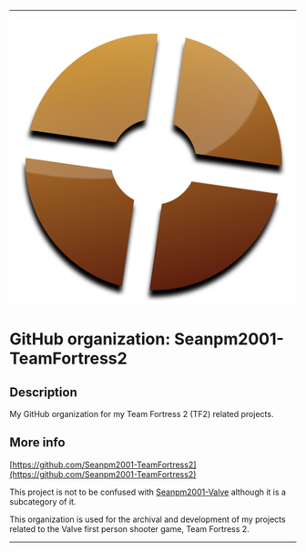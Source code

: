 
***

![TF2_Logo.png failed to load. The file may be missing or corrupt. Check the file path for errors first.](/AdditionalInfo/1/Seanpm2001-TeamFortress2/TF2_Logo.png)

# GitHub organization: Seanpm2001-TeamFortress2

## Description

My GitHub organization for my Team Fortress 2 (TF2) related projects.

## More info

[https://github.com/Seanpm2001-TeamFortress2](https://github.com/Seanpm2001-TeamFortress2)

This project is not to be confused with [Seanpm2001-Valve](/AdditionalInfo/1/Seanpm2001-Valve/) although it is a subcategory of it.

This organization is used for the archival and development of my projects related to the Valve first person shooter game, Team Fortress 2.

***
